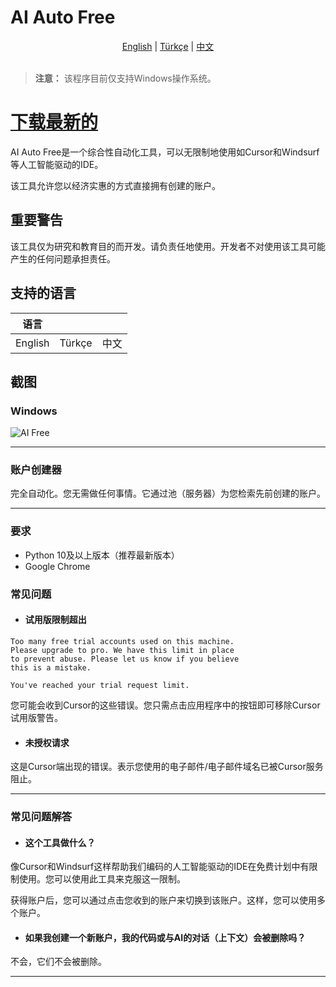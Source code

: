 # AI Auto Free

<div align="center">
  <a href="README.md">English</a> |
  <a href="README.tr.md">Türkçe</a> |
  <a href="README.cn.md">中文</a>
</div>

<br>

> **注意：** 该程序目前仅支持Windows操作系统。

# [下载最新的](https://github.com/kodu67/ai-auto-free/releases/latest)

AI Auto Free是一个综合性自动化工具，可以无限制地使用如Cursor和Windsurf等人工智能驱动的IDE。

该工具允许您以经济实惠的方式直接拥有创建的账户。

## 重要警告
该工具仅为研究和教育目的而开发。请负责任地使用。开发者不对使用该工具可能产生的任何问题承担责任。

## 支持的语言

| 语言 |  |  |
|----------|----------|----------|
| English  | Türkçe  | 中文 |

## 截图

### Windows
![AI Free](screenshots/cn.gif)
___
### 账户创建器
完全自动化。您无需做任何事情。它通过池（服务器）为您检索先前创建的账户。
___

### 要求
- Python 10及以上版本（推荐最新版本）
- Google Chrome

### 常见问题

- #### 试用版限制超出
```text
Too many free trial accounts used on this machine.
Please upgrade to pro. We have this limit in place
to prevent abuse. Please let us know if you believe
this is a mistake.
```

```text
You've reached your trial request limit.
```
您可能会收到Cursor的这些错误。您只需点击应用程序中的按钮即可移除Cursor试用版警告。

- #### 未授权请求
这是Cursor端出现的错误。表示您使用的电子邮件/电子邮件域名已被Cursor服务阻止。

___
### 常见问题解答
- #### 这个工具做什么？
像Cursor和Windsurf这样帮助我们编码的人工智能驱动的IDE在免费计划中有限制使用。您可以使用此工具来克服这一限制。

获得账户后，您可以通过点击您收到的账户来切换到该账户。这样，您可以使用多个账户。

- #### 如果我创建一个新账户，我的代码或与AI的对话（上下文）会被删除吗？
不会，它们不会被删除。
___
